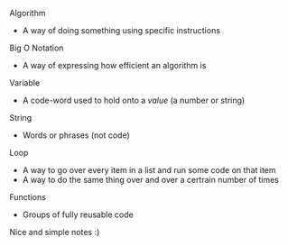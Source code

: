 Algorithm
- A way of doing something using specific instructions

Big O Notation
- A way of expressing how efficient an algorithm is

Variable
- A code-word used to hold onto a *value* (a number or string)

String
- Words or phrases (not code)

Loop
- A way to go over every item in a list and run some code on that item
- A way to do the same thing over and over a certrain number of times

Functions
- Groups of fully reusable code

Nice and simple notes :)
